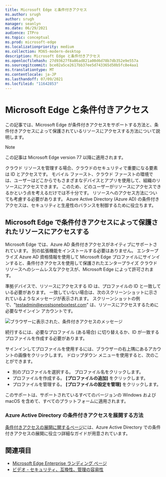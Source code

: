 ```yaml
---
title: Microsoft Edge と条件付きアクセス
ms.author: srugh
author: srugh
manager: seanlyn
ms.date: 06/29/2021
audience: ITPro
ms.topic: conceptual
ms.prod: microsoft-edge
ms.localizationpriority: medium
ms.collection: M365-modern-desktop
description: Microsoft Edge と条件付きアクセス
ms.openlocfilehash: 27d93627f8a86ad821a00d6d78b7db352e9e557a
ms.sourcegitcommit: bce02a5ce2617bb37ee5d743365d50b5fc8e4aa1
ms.translationtype: MT
ms.contentlocale: ja-JP
ms.lasthandoff: 07/09/2021
ms.locfileid: "11642853"
---
```

# <a name="microsoft-edge-and-conditional-access"></a>Microsoft Edge と条件付きアクセス
  
この記事では、Microsoft Edge が条件付きアクセスをサポートする方法と、条件付きアクセスによって保護されているリソースにアクセスする方法について説明します。

> [!NOTE]
> この記事は Microsoft Edge version 77 以降に適用されます。

クラウド リソースを管理する場合、クラウドのセキュリティで重要になる要素は ID とアクセスです。 モバイル ファースト、クラウド ファーストの環境では、ユーザーはどこからでもさまざまなデバイスとアプリを使用して、組織のリソースにアクセスできます。 このため、どのユーザーがリソースにアクセスできるかという点を考えるだけでは不十分です。 リソースへのアクセス方法についても考慮する必要があります。 Azure Active Directory (Azure AD) の条件付きアクセスは、セキュリティと生産性のバランスを制御するために役立ちます。

## <a name="accessing-conditional-access-protected-resources-in-microsoft-edge"></a>Microsoft Edge で条件付きアクセスによって保護されたリソースにアクセスする

Microsoft Edge では、Azure AD 条件付きアクセスがネイティブにサポートされています。 別の拡張機能をインストールする必要はありません。 エンタープライズ Azure AD 資格情報を使用して Microsoft Edge プロファイルにサインインすると、条件付きアクセスを使用して保護されたエンタープライズ クラウド リソースへのシームレスなアクセスが、Microsoft Edge によって許可されます。

準拠デバイスで、リソースにアクセスする ID は、プロファイルの ID と一致している必要があります。  一致していない場合は、次のスクリーンショットに示されているようなメッセージが表示されます。 スクリーンショットの例で、"testadmin@evostsoneboxtest.com" は、リソースにアクセスするために必要なサインイン アカウントです。

![ブラウザーに表示された、条件付きアクセスのメッセージ](./media/edge-security/microsoft-edge-security-conditional-access.png)

続行するには、必要なプロファイル (ある場合) に切り替えるか、ID が一致するプロファイルを作成する必要があります。

サインインしてプロファイルを使用するには、ブラウザーの右上隅にあるアカウントの画像をクリックします。 ドロップダウン メニューを使用すると、次のことができます。

- 別のプロファイルを選択する。 プロファイル名をクリックします。
- プロファイルを作成する。 **[プロファイルの追加]** をクリックします。
- プロファイルを管理する。 **[プロファイルの設定を管理]** をクリックします。

このサポートは、サポートされているすべてのバージョンの Windows および macOS を含めて、すべてのプラットフォームに適用されます。

### <a name="how-to-deploy-conditional-access-in-azure-active-directory"></a>Azure Active Directory の条件付きアクセスを展開する方法

[条件付きアクセスの展開に関するページ](/azure/active-directory/conditional-access/plan-conditional-access)には、Azure Active Directory での条件付きアクセスの展開に役立つ詳細なガイドが用意されています。

## <a name="see-also"></a>関連項目

- [Microsoft Edge Enterprise ランディング ページ](https://aka.ms/EdgeEnterprise)
- [ビデオ - セキュリティ、互換性、管理の容易性](/microsoft-edge-video-security-compatibility-manageability.md)